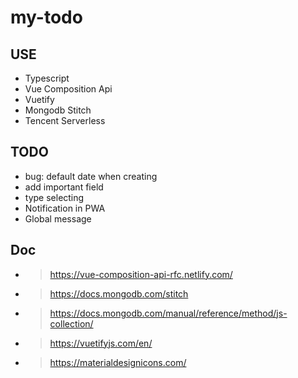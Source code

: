 # my-todo

## USE

- Typescript
- Vue Composition Api
- Vuetify
- Mongodb Stitch
- Tencent Serverless

## TODO

- bug: default date when creating
- add important field
- type selecting
- Notification in PWA
- Global message

## Doc

- > https://vue-composition-api-rfc.netlify.com/
- > https://docs.mongodb.com/stitch
- > https://docs.mongodb.com/manual/reference/method/js-collection/
- > https://vuetifyjs.com/en/
- > https://materialdesignicons.com/
